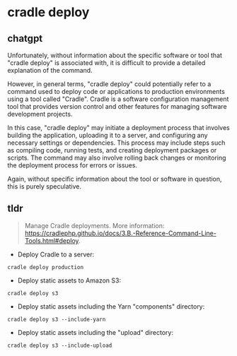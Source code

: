 # cradle deploy 
## chatgpt 
Unfortunately, without information about the specific software or tool that "cradle deploy" is associated with, it is difficult to provide a detailed explanation of the command. 

However, in general terms, "cradle deploy" could potentially refer to a command used to deploy code or applications to production environments using a tool called "Cradle". Cradle is a software configuration management tool that provides version control and other features for managing software development projects. 

In this case, "cradle deploy" may initiate a deployment process that involves building the application, uploading it to a server, and configuring any necessary settings or dependencies. This process may include steps such as compiling code, running tests, and creating deployment packages or scripts. The command may also involve rolling back changes or monitoring the deployment process for errors or issues.

Again, without specific information about the tool or software in question, this is purely speculative. 

## tldr 
 
> Manage Cradle deployments.
> More information: <https://cradlephp.github.io/docs/3.B.-Reference-Command-Line-Tools.html#deploy>.

- Deploy Cradle to a server:

`cradle deploy production`

- Deploy static assets to Amazon S3:

`cradle deploy s3`

- Deploy static assets including the Yarn "components" directory:

`cradle deploy s3 --include-yarn`

- Deploy static assets including the "upload" directory:

`cradle deploy s3 --include-upload`
